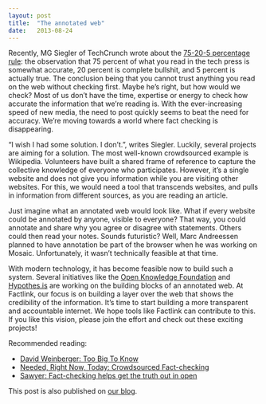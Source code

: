 ```yaml
---
layout: post
title:  "The annotated web"
date:   2013-08-24
---
```


Recently, MG Siegler of TechCrunch wrote about the [75-20-5 percentage rule](https://medium.com/tech-blogging/43d78a82e103): the observation that 75 percent of what you read in the tech press is somewhat accurate, 20 percent is complete bullshit, and 5 percent is actually true. The conclusion being that you cannot trust anything you read on the web without checking first. Maybe he’s right, but how would we check? Most of us don’t have the time, expertise or energy to check how accurate the information that we’re reading is. With the ever-increasing speed of new media, the need to post quickly seems to beat the need for accuracy. We’re moving towards a world where fact checking is disappearing.

“I wish I had some solution. I don’t.”, writes Siegler. Luckily, several projects are aiming for a solution. The most well-known crowdsourced example is Wikipedia. Volunteers have built a shared frame of reference to capture the collective knowledge of everyone who participates. However, it’s a single website and does not give you information while you are visiting other websites. For this, we would need a tool that transcends websites, and pulls in information from different sources, as you are reading an article.

Just imagine what an annotated web would look like. What if every website could be annotated by anyone, visible to everyone? That way, you could annotate and share why you agree or disagree with statements. Others could then read your notes. Sounds futuristic? Well, Marc Andreessen planned to have annotation be part of the browser when he was working on Mosaic. Unfortunately, it wasn’t technically feasible at that time.

With modern technology, it has become feasible now to build such a system. Several initiatives like the [Open Knowledge Foundation](http://okfn.org/) and [Hypothes.is](http://hypothes.is/) are working on the building blocks of an annotated web. At Factlink, our focus is on building a layer over the web that shows the credibility of the information. It’s time to start building a more transparent and accountable internet. We hope tools like Factlink can contribute to this. If you like this vision, please join the effort and check out these exciting projects!

Recommended reading:

- [David Weinberger: Too Big To Know](http://www.ethanzuckerman.com/blog/2012/01/26/david-weinberger-too-big-to-know/)
- [Needed, Right Now, Today: Crowdsourced Fact-checking](http://fct.li/?url=http%3A%2F%2F2ohreally.wordpress.com%2F2007%2F08%2F07%2Fneeded-right-now-today-crowdsourced-fact-checking%2F&scrollto=9862)
- [Sawyer: Fact-checking helps get the truth out in open](https://www.pantagraph.com/news/opinion/columns/sawyer/sawyer-fact-checking-helps-get-truth-out-in-open/article_444362e6-6d7e-11e2-885d-0019bb2963f4.html)

This post is also published on [our blog](http://blog.factlink.com/).